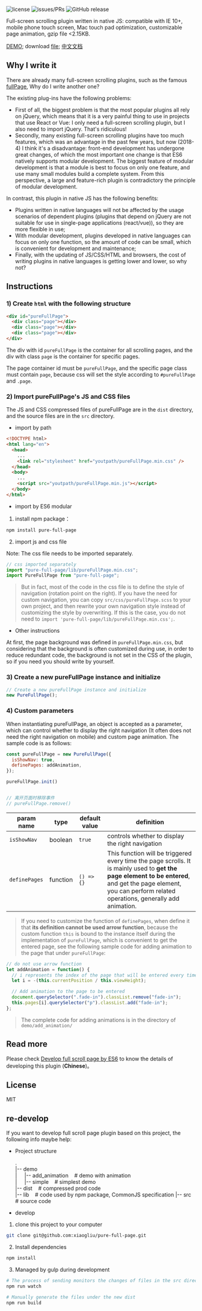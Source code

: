![license](https://img.shields.io/packagist/l/doctrine/orm.svg)
![issues/PRs](https://img.shields.io/badge/issues%2FPRs-welcome-brightgreen.svg)
![GitHub release](https://img.shields.io/github/release/xiaogliu/pure_full_page.svg)

Full-screen scrolling plugin written in native JS: compatible with IE 10+, mobile phone touch screen, Mac touch pad optimization, customizable page animation, gzip file <2.15KB.

[DEMO](https://xiaogliu.github.io/pure-full-page/index.html); download [file](https://github.com/xiaogliu/pure-full-page/releases); [中文文档](https://github.com/xiaogliu/pure-full-page/blob/master/readme-zh_CN.md)

## Why I write it

There are already many full-screen scrolling plugins, such as the famous [fullPage](https://github.com/alvarotrigo/fullPage.js), Why do I write another one?

The existing plug-ins have the following problems:

- First of all, the biggest problem is that the most popular plugins all rely on jQuery, which means that it is a very painful thing to use in projects that use React or Vue: I only need a full-screen scrolling plugin, but I also need to import jQuery. That's ridiculous!
- Secondly, many existing full-screen scrolling plugins have too much features, which was an advantage in the past few years, but now (2018-4) I think it's a disadvantage: front-end development has undergone great changes, of which the most important one change is that ES6 natively supports modular development. The biggest feature of modular development is that a module is best to focus on only one feature, and use many small modules build a complete system. From this perspective, a large and feature-rich plugin is contradictory the principle of modular development.

In contrast, this plugin in native JS has the following benefits:

- Plugins written in native languages will not be affected by the usage scenarios of dependent plugins (plugins that depend on jQuery are not suitable for use in single-page applications (react/vue)), so they are more flexible in use;
- With modular development, plugins developed in native languages can focus on only one function, so the amount of code can be small, which is convenient for development and maintenance;
- Finally, with the updating of JS/CSS/HTML and browsers, the cost of writing plugins in native languages is getting lower and lower, so why not?

## Instructions

### 1) Create `html` with the following structure

```html
<div id="pureFullPage">
  <div class="page"></div>
  <div class="page"></div>
  <div class="page"></div>
</div>
```

The div with id `pureFullPage` is the container for all scrolling pages, and the div with class `page` is the container for specific pages.

The page container id must be `pureFullPage`, and the specific page class must contain `page`, because css will set the style according to `#pureFullPage` and `.page`.

### 2) Import pureFullPage's JS and CSS files

The JS and CSS compressed files of pureFullPage are in the `dist` directory, and the source files are in the `src` directory.

- import by path

```html
<!DOCTYPE html>
<html lang="en">
  <head>
    ...
    <link rel="stylesheet" href="youtpath/pureFullPage.min.css" />
  </head>
  <body>
    ...
    <script src="youtpath/pureFullPage.min.js"></script>
  </body>
</html>
```

- import by ES6 modular

1. install npm package：

```bash
npm install pure-full-page
```

2. import js and css file

Note: The css file needs to be imported separately.

```js
// css imported separately
import "pure-full-page/lib/pureFullPage.min.css";
import PureFullPage from "pure-full-page";
```

> But in fact, most of the code in the css file is to define the style of navigation (rotation point on the right). If you have the need for custom navigation, you can copy `src/css/pureFullPage.scss` to your own project, and then rewrite your own navigation style instead of customizing the style by overwriting. If this is the case, you do not need to `import 'pure-full-page/lib/pureFullPage.min.css';`.

- Other instructions

At first, the page background was defined in `pureFullPage.min.css`, but considering that the background is often customized during use, in order to reduce redundant code, the background is not set in the CSS of the plugin, so if you need you should write by yourself.

### 3) Create a new pureFullPage instance and initialize

```js
// Create a new pureFullPage instance and initialize
new PureFullPage();
```

### 4) Custom parameters

When instantiating pureFullPage, an object is accepted as a parameter, which can control whether to display the right navigation (It often does not need the right navigation on mobile) and custom page animation. The sample code is as follows:

```js
const pureFullPage = new PureFullPage({
  isShowNav: true,
  definePages: addAnimation,
});

pureFullPage.init()


// 离开页面时移除事件
// pureFullPage.remove()
```

| param name    | type     | default value | definition                                                                                                                                                                                                       |
| ------------- | -------- | ------------- | ---------------------------------------------------------------------------------------------------------------------------------------------------------------------------------------------------------------- |
| `isShowNav`   | boolean  | `true`        | controls whether to display the right navigation                                                                                                                                                                 |
| `definePages` | function | `() => {}`    | This function will be triggered every time the page scrolls. It is mainly used to **get the page element to be entered**, and get the page element, you can perform related operations, generally add animation. |


> If you need to customize the function of `definePages`, when define it that **its definition cannot be used arrow function**, because the custom function `this` is bound to the instance itself during the implementation of `pureFullPage`, which is convenient to get the entered page, see the following sample code for adding animation to the page that under `pureFullPage`:

```js
// do not use arrow function
let addAnimation = function() {
  // i represents the index of the page that will be entered every time you slide, you can get the current page element through this.pages[i]
  let i = -(this.currentPosition / this.viewHeight);

  // Add animation to the page to be entered
  document.querySelector(".fade-in").classList.remove("fade-in");
  this.pages[i].querySelector("p").classList.add("fade-in");
};
```

> The complete code for adding animations is in the directory of `demo/add_animation/`

## Read more

Please check [Develop full scroll page by ES6](https://xiaogliu.github.io/2018/04/28/develop-full-page-scroll-by-es6/) to know the details of developing this plugin (**Chinese**)。

## License

MIT

## re-develop

If you want to develop full scroll page plugin based on this project, the following info maybe help:

- Project structure

  .  
   |-- demo &nbsp;  
   | &nbsp;&nbsp;&nbsp; |-- add_animation &nbsp;&nbsp; # demo with animation  
   | &nbsp;&nbsp;&nbsp; |-- simple &nbsp;&nbsp; # simplest demo  
   |-- dist &nbsp;&nbsp; # compressed prod code  
   |-- lib &nbsp;&nbsp; # code used by npm package, CommonJS specification 
   |-- src &nbsp;&nbsp; # source code

- develop

1) clone this project to your computer

```bash
git clone git@github.com:xiaogliu/pure-full-page.git
```

2) Install dependencies

```bash
npm install
```

3) Managed by gulp during development

```bash
# The process of sending monitors the changes of files in the src directory, and updates the files under dist if there are changes
npm run watch

# Manually generate the files under the new dist
npm run build
```
